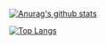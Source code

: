 [![Anurag's github stats](https://github-readme-stats.vercel.app/api?username=zhiqiang94&count_private=true&show_icons=true&bg_color=30,e96443,904e95&title_color=fff&text_color=fff)](https://github.com/anuraghazra/github-readme-stats)

[![Top Langs](https://github-readme-stats.vercel.app/api/top-langs/?username=zhiqiang94)](https://github.com/anuraghazra/github-readme-stats)
